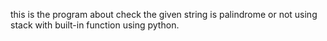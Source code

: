 this is the program about check the given string is palindrome or not
using stack with built-in function using python.
